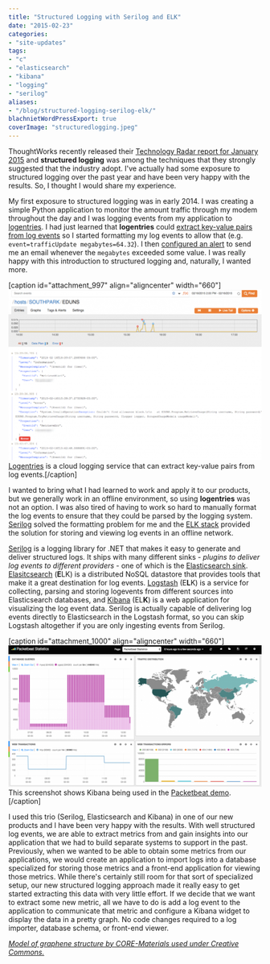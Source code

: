 ```yaml
---
title: "Structured Logging with Serilog and ELK"
date: "2015-02-23"
categories:
- "site-updates"
tags:
- "c"
- "elasticsearch"
- "kibana"
- "logging"
- "serilog"
aliases:
- "/blog/structured-logging-serilog-elk/"
blachnietWordPressExport: true
coverImage: "structuredlogging.jpeg"
---
```


ThoughtWorks recently released their [Technology Radar report for January 2015](http://www.thoughtworks.com/radar) and **structured logging** was among the techniques that they strongly suggested that the industry adopt. I've actually had some exposure to structured logging over the past year and have been very happy with the results. So, I thought I would share my experience.

My first exposure to structured logging was in early 2014. I was creating a simple Python application to monitor the amount traffic through my modem throughout the day and I was logging events from my application to [logentries](http://logentries.com). I had just learned that **logentries** could [extract key-value pairs from log events](https://logentries.com/doc/search/) so I started formatting my log events to allow that (e.g. `event=trafficUpdate megabytes=64.32`). I then [configured an alert](https://logentries.com/doc/tagsalerts/) to send me an email whenever the `megabytes` exceeded some value. I was really happy with this introduction to structured logging and, naturally, I wanted more.

\[caption id="attachment\_997" align="aligncenter" width="660"\][![Logentries](images/logentries-eduns-1024x689.png)](http://blachniet.com/wp-content/uploads/2015/02/logentries-eduns.png) [Logentries](http://logentries.com) is a cloud logging service that can extract key-value pairs from log events.\[/caption\]

I wanted to bring what I had learned to work and apply it to our products, but we generally work in an offline environment, so using **logentries** was not an option. I was also tired of having to work so hard to manually format the log events to ensure that they could be parsed by the logging system. [Serilog](http://serilog.net/) solved the formatting problem for me and the [ELK stack](http://www.elasticsearch.org/) provided the solution for storing and viewing log events in an offline network.

[Serilog](http://serilog.net/) is a logging library for .NET that makes it easy to generate and deliver structured logs. It ships with many different sinks - _plugins to deliver log events to different providers_ - one of which is the [Elasticsearch sink](https://github.com/serilog/serilog/wiki/Provided-Sinks#elasticsearch). [Elasitcsearch](http://www.elasticsearch.org/overview/elasticsearch/) (**E**LK) is a distributed NoSQL datastore that provides tools that make it a great destination for log events. [Logstash](http://www.elasticsearch.org/overview/logstash/) (E**L**K) is a service for collecting, parsing and storing logevents from different sources into Elasticsearch databases, and [Kibana](http://www.elasticsearch.org/overview/kibana/) (EL**K**) is a web application for visualizing the log event data. Serilog is actually capable of delivering log events directly to Elasticsearch in the Logstash format, so you can skip Logstash altogether if you are only ingesting events from Serilog.

\[caption id="attachment\_1000" align="aligncenter" width="660"\][![Packebeat](images/packetbeat-1024x570.png)](http://demo.packetbeat.com/) This screenshot shows Kibana being used in the [Packetbeat demo](http://packetbeat.com/).\[/caption\]

I used this trio (Serilog, Elasticsearch and Kibana) in one of our new products and I have been very happy with the results. With well structured log events, we are able to extract metrics from and gain insights into our application that we had to build separate systems to support in the past. Previously, when we wanted to be able to obtain some metrics from our applications, we would create an application to import logs into a database specialized for storing those metrics and a front-end application for viewing those metrics. While there's certainly still room for that sort of specialized setup, our new structured logging approach made it really easy to get started extracting this data with very little effort. If we decide that we want to extract some new metric, all we have to do is add a log event to the application to communicate that metric and configure a Kibana widget to display the data in a pretty graph. No code changes required to a log importer, database schema, or front-end viewer.

_[Model of graphene structure by CORE-Materials used under Creative Commons.](https://www.flickr.com/photos/core-materials/5057399792/in/photolist-8GUuL9-6cz8dU-iy7PQq-aGkrG-77Hs2y-8VpwiL-cMwCjo-2uNVSU-4nB7Up-4sVzwA-4c9EEF-cMwNxY-cvA52j-9Rm3R6-9mKv7C-ZW53-6y5xPw-9s4JQM-5i8H9T-ekarjY-6X3Sth-cMwLhj-nSoAuh-5RQUHy-ZW54-8mSzJ6-8mVHrd-5dwEcg-cMwJ2h-mCg3W-oN7QaS-7JyUuS-f9DnFZ-oN7mE3-75S2Cf-aA6Q9P-esNFPy-8kkG69-48TSBm-4myKSw-91xN7a-91iZYN-nVgzoa-6DGe1C-jcDsg6-8M5Nsx-2Di7W3-By5oG-6Vr52x-apU3tB/)_
